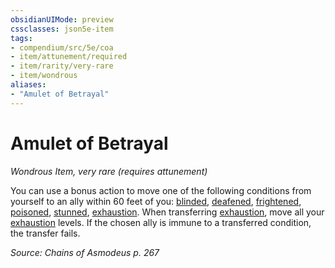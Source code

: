 ```yaml
---
obsidianUIMode: preview
cssclasses: json5e-item
tags:
- compendium/src/5e/coa
- item/attunement/required
- item/rarity/very-rare
- item/wondrous
aliases: 
- "Amulet of Betrayal"
---
```

# Amulet of Betrayal
*Wondrous Item, very rare (requires attunement)*  


You can use a bonus action to move one of the following conditions from yourself to an ally within 60 feet of you: [blinded](/Systems/5e/rules/conditions.md#blinded), [deafened](/Systems/5e/rules/conditions.md#deafened), [frightened](/Systems/5e/rules/conditions.md#frightened), [poisoned](/Systems/5e/rules/conditions.md#poisoned), [stunned](/Systems/5e/rules/conditions.md#stunned), [exhaustion](/Systems/5e/rules/conditions.md#exhaustion). When transferring [exhaustion](/Systems/5e/rules/conditions.md#exhaustion), move all your [exhaustion](/Systems/5e/rules/conditions.md#exhaustion) levels. If the chosen ally is immune to a transferred condition, the transfer fails.

*Source: Chains of Asmodeus p. 267*